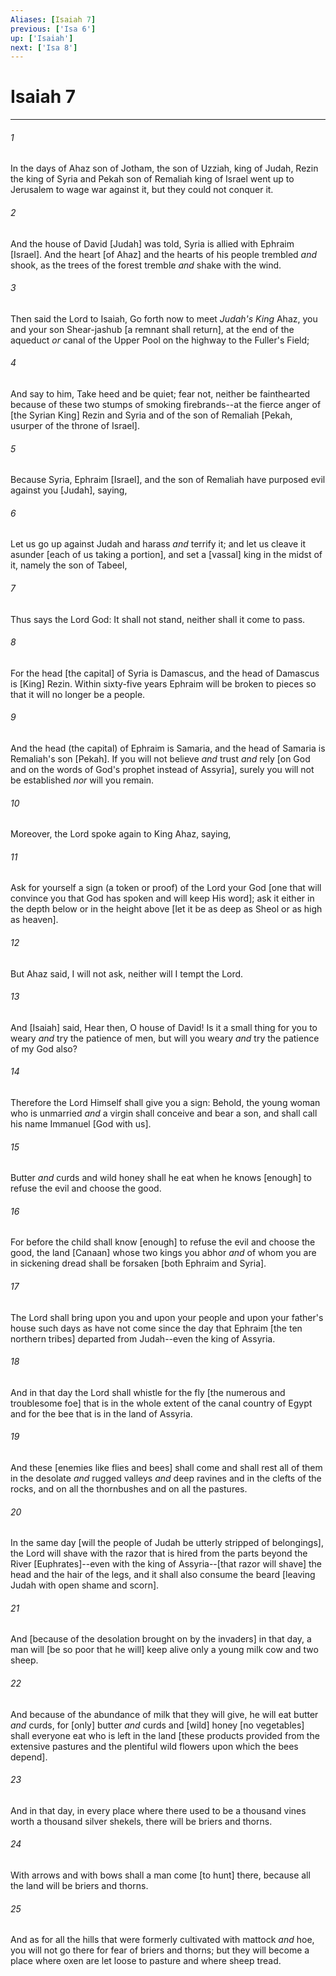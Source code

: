 ```yaml
---
Aliases: [Isaiah 7]
previous: ['Isa 6']
up: ['Isaiah']
next: ['Isa 8']
---
```

# Isaiah 7

***














###### 1 






In the days of Ahaz son of Jotham, the son of Uzziah, king of Judah, Rezin the king of Syria and Pekah son of Remaliah king of Israel went up to Jerusalem to wage war against it, but they could not conquer it. 













###### 2 






And the house of David [Judah] was told, Syria is allied with Ephraim [Israel]. And the heart [of Ahaz] and the hearts of his people trembled _and_ shook, as the trees of the forest tremble _and_ shake with the wind. 













###### 3 






Then said the Lord to Isaiah, Go forth now to meet _Judah's King_ Ahaz, you and your son Shear-jashub [a remnant shall return], at the end of the aqueduct _or_ canal of the Upper Pool on the highway to the Fuller's Field; 













###### 4 






And say to him, Take heed and be quiet; fear not, neither be fainthearted because of these two stumps of smoking firebrands--at the fierce anger of [the Syrian King] Rezin and Syria and of the son of Remaliah [Pekah, usurper of the throne of Israel]. 













###### 5 






Because Syria, Ephraim [Israel], and the son of Remaliah have purposed evil against you [Judah], saying, 













###### 6 






Let us go up against Judah and harass _and_ terrify it; and let us cleave it asunder [each of us taking a portion], and set a [vassal] king in the midst of it, namely the son of Tabeel, 













###### 7 






Thus says the Lord God: It shall not stand, neither shall it come to pass. 













###### 8 






For the head [the capital] of Syria is Damascus, and the head of Damascus is [King] Rezin. Within sixty-five years Ephraim will be broken to pieces so that it will no longer be a people. 













###### 9 






And the head (the capital) of Ephraim is Samaria, and the head of Samaria is Remaliah's son [Pekah]. If you will not believe _and_ trust _and_ rely [on God and on the words of God's prophet instead of Assyria], surely you will not be established _nor_ will you remain. 













###### 10 






Moreover, the Lord spoke again to King Ahaz, saying, 













###### 11 






Ask for yourself a sign (a token or proof) of the Lord your God [one that will convince you that God has spoken and will keep His word]; ask it either in the depth below or in the height above [let it be as deep as Sheol or as high as heaven]. 













###### 12 






But Ahaz said, I will not ask, neither will I tempt the Lord. 













###### 13 






And [Isaiah] said, Hear then, O house of David! Is it a small thing for you to weary _and_ try the patience of men, but will you weary _and_ try the patience of my God also? 













###### 14 






Therefore the Lord Himself shall give you a sign: Behold, the young woman who is unmarried _and_ a virgin shall conceive and bear a son, and shall call his name Immanuel [God with us]. 













###### 15 






Butter _and_ curds and wild honey shall he eat when he knows [enough] to refuse the evil and choose the good. 













###### 16 






For before the child shall know [enough] to refuse the evil and choose the good, the land [Canaan] whose two kings you abhor _and_ of whom you are in sickening dread shall be forsaken [both Ephraim and Syria]. 













###### 17 






The Lord shall bring upon you and upon your people and upon your father's house such days as have not come since the day that Ephraim [the ten northern tribes] departed from Judah--even the king of Assyria. 













###### 18 






And in that day the Lord shall whistle for the fly [the numerous and troublesome foe] that is in the whole extent of the canal country of Egypt and for the bee that is in the land of Assyria. 













###### 19 






And these [enemies like flies and bees] shall come and shall rest all of them in the desolate _and_ rugged valleys _and_ deep ravines and in the clefts of the rocks, and on all the thornbushes and on all the pastures. 













###### 20 






In the same day [will the people of Judah be utterly stripped of belongings], the Lord will shave with the razor that is hired from the parts beyond the River [Euphrates]--even with the king of Assyria--[that razor will shave] the head and the hair of the legs, and it shall also consume the beard [leaving Judah with open shame and scorn]. 













###### 21 






And [because of the desolation brought on by the invaders] in that day, a man will [be so poor that he will] keep alive only a young milk cow and two sheep. 













###### 22 






And because of the abundance of milk that they will give, he will eat butter _and_ curds, for [only] butter _and_ curds and [wild] honey [no vegetables] shall everyone eat who is left in the land [these products provided from the extensive pastures and the plentiful wild flowers upon which the bees depend]. 













###### 23 






And in that day, in every place where there used to be a thousand vines worth a thousand silver shekels, there will be briers and thorns. 













###### 24 






With arrows and with bows shall a man come [to hunt] there, because all the land will be briers and thorns. 













###### 25 






And as for all the hills that were formerly cultivated with mattock _and_ hoe, you will not go there for fear of briers and thorns; but they will become a place where oxen are let loose to pasture and where sheep tread.
